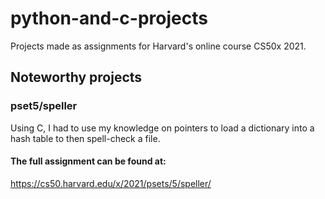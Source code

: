 # python-and-c-projects
Projects made as assignments for Harvard's online course CS50x 2021.


## Noteworthy projects
### pset5/speller
Using C, I had to use my knowledge on pointers to load a dictionary into a hash table to then spell-check a file.
#### The full assignment can be found at:
https://cs50.harvard.edu/x/2021/psets/5/speller/
